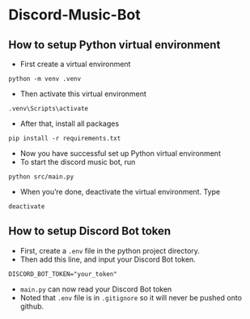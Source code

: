 # Discord-Music-Bot

## How to setup Python virtual environment

- First create a virtual environment
```
python -m venv .venv
```
- Then activate this virtual environment
```
.venv\Scripts\activate
```
- After that, install all packages
```
pip install -r requirements.txt
```
- Now you have successful set up Python virtual environment
- To start the discord music bot, run
```
python src/main.py
```
- When you’re done, deactivate the virtual environment. Type
```
deactivate
```

## How to setup Discord Bot token

- First, create a `.env` file in the python project directory.
- Then add this line, and input your Discord Bot token.
```
DISCORD_BOT_TOKEN="your_token"
```
- `main.py` can now read your Discord Bot token
- Noted that `.env` file is in `.gitignore` so it will never be pushed onto github.